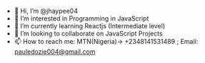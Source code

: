 - 👋 Hi, I’m @jhaypee04
- 👀 I’m interested in Programming in JavaScript
- 🌱 I’m currently learning Reactjs (Intermediate level)
- 💞️ I’m looking to collaborate on JavaScript Projects
- 📫 How to reach me: MTN(Nigeria)-> +2348141531489 ; Email: pauledozie004@gmail.com

<!---
jhaypee04/jhaypee04 is a ✨ special ✨ repository because its `README.md` (this file) appears on your GitHub profile.
You can click the Preview link to take a look at your changes.
--->
